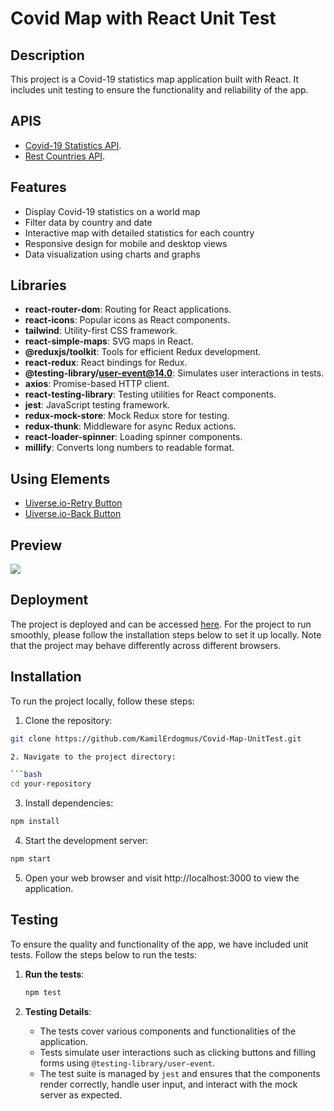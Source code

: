 # Covid Map with React Unit Test

## Description

This project is a Covid-19 statistics map application built with React. It includes unit testing to ensure the functionality and reliability of the app.

## APIS

- [Covid-19 Statistics API](https://rapidapi.com/axisbits-axisbits-default/api/covid-19-statistics/playground/apiendpoint_ef9e1955-666c-43ba-9b5c-4b463ae316dc).
- [Rest Countries API](https://restcountries.com/).

## Features

- Display Covid-19 statistics on a world map
- Filter data by country and date
- Interactive map with detailed statistics for each country
- Responsive design for mobile and desktop views
- Data visualization using charts and graphs

## Libraries

- **react-router-dom**: Routing for React applications.
- **react-icons**: Popular icons as React components.
- **tailwind**: Utility-first CSS framework.
- **react-simple-maps**: SVG maps in React.
- **@reduxjs/toolkit**: Tools for efficient Redux development.
- **react-redux**: React bindings for Redux.
- **@testing-library/user-event@14.0**: Simulates user interactions in tests.
- **axios**: Promise-based HTTP client.
- **react-testing-library**: Testing utilities for React components.
- **jest**: JavaScript testing framework.
- **redux-mock-store**: Mock Redux store for testing.
- **redux-thunk**: Middleware for async Redux actions.
- **react-loader-spinner**: Loading spinner components.
- **millify**: Converts long numbers to readable format.

## Using Elements

- [Uiverse.io-Retry Button](https://uiverse.io/namecho/slippery-moth-23)
- [Uiverse.io-Back Button](https://uiverse.io/Jedi-hongbin/modern-sloth-8)

## Preview

![](/public/%C4%B0ceCream.gif)

## Deployment

The project is deployed and can be accessed [here](https://covid-map-unit-test-nu.vercel.app/). For the project to run smoothly, please follow the installation steps below to set it up locally. Note that the project may behave differently across different browsers.

## Installation

To run the project locally, follow these steps:

1. Clone the repository:

````bash
git clone https://github.com/KamilErdogmus/Covid-Map-UnitTest.git

2. Navigate to the project directory:

```bash
cd your-repository
````

3. Install dependencies:

```bash
npm install
```

4. Start the development server:

```bash
npm start
```

5. Open your web browser and visit http://localhost:3000 to view the application.

## Testing

To ensure the quality and functionality of the app, we have included unit tests. Follow the steps below to run the tests:

1. **Run the tests**:

   ```bash
   npm test
   ```

2. **Testing Details**:

   - The tests cover various components and functionalities of the application.
   - Tests simulate user interactions such as clicking buttons and filling forms using `@testing-library/user-event`.
   - The test suite is managed by `jest` and ensures that the components render correctly, handle user input, and interact with the mock server as expected.
